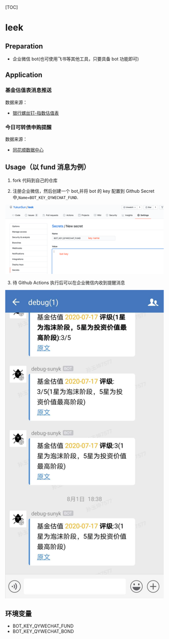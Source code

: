 [TOC]

# leek

## Preparation

- 企业微信 bot(也可使用飞书等其他工具，只要具备 bot 功能即可)

## Application

### 基金估值表消息推送

数据来源：

- [银行螺丝钉-指数估值表](https://danjuanapp.com/screw/valuation-table)

### 今日可转债申购提醒

数据来源：
- [同花顺数据中心](http://data.10jqka.com.cn/ipo/bond/)

## Usage（以 fund 消息为例）

1. fork 代码到自己的仓库

2. 注册企业微信，然后创建一个 bot,并将 bot 的 key 配置到 Github Secret 中,`Name=BOT_KEY_QYWECHAT_FUND`.

![fund](./assets/fund1.jpg)

3. 待 Github Actions 执行后可以在企业微信内收到提醒消息

![fund2](./assets/fund2.jpg)


## 环境变量

- BOT_KEY_QYWECHAT_FUND
- BOT_KEY_QYWECHAT_BOND